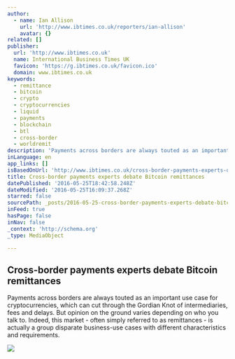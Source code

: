 ```yaml
---
author:
  - name: Ian Allison
    url: 'http://www.ibtimes.co.uk/reporters/ian-allison'
    avatar: {}
related: []
publisher:
  url: 'http://www.ibtimes.co.uk'
  name: International Business Times UK
  favicon: 'https://g.ibtimes.co.uk/favicon.ico'
  domain: www.ibtimes.co.uk
keywords:
  - remittance
  - bitcoin
  - crypto
  - cryptocurrencies
  - liquid
  - payments
  - blockchain
  - btl
  - cross-border
  - worldremit
description: 'Payments across borders are always touted as an important use case for cryptocurrencies, which can cut through the Gordian Knot of intermediaries, fees and delays. But opinion on the ground varies depending on who you talk to. Indeed, this market - often simply referred to as remittances - is actually a group disparate business-use cases with different characteristics and requirements.'
inLanguage: en
app_links: []
isBasedOnUrl: 'http://www.ibtimes.co.uk/cross-border-payments-experts-debate-bitcoin-remittances-1561983'
title: Cross-border payments experts debate Bitcoin remittances
datePublished: '2016-05-25T18:42:58.248Z'
dateModified: '2016-05-25T16:09:37.268Z'
starred: false
sourcePath: _posts/2016-05-25-cross-border-payments-experts-debate-bitcoin-remittances.md
inFeed: true
hasPage: false
inNav: false
_context: 'http://schema.org'
_type: MediaObject

---
```

<article style=""><h1>Cross-border payments experts debate Bitcoin remittances</h1><p>Payments across borders are always touted as an important use case for cryptocurrencies, which can cut through the Gordian Knot of intermediaries, fees and delays. But opinion on the ground varies depending on who you talk to. Indeed, this market - often simply referred to as remittances - is actually a group disparate business-use cases with different characteristics and requirements.</p><img src="https://d.ibtimes.co.uk/en/full/1445726/bitcoin-bitcoins.jpg" /></article>
